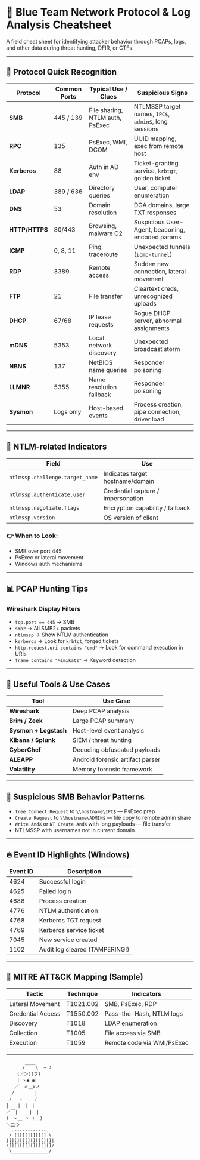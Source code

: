 # 🔐 Blue Team Network Protocol & Log Analysis Cheatsheet

A field cheat sheet for identifying attacker behavior through PCAPs, logs, and other data during threat hunting, DFIR, or CTFs.

---

## 🧠 Protocol Quick Recognition

| Protocol  | Common Ports | Typical Use / Clues | Suspicious Signs |
|-----------|--------------|---------------------|------------------|
| **SMB**   | 445 / 139     | File sharing, NTLM auth, PsExec | NTLMSSP target names, `IPC$`, `admin$`, long sessions |
| **RPC**   | 135           | PsExec, WMI, DCOM   | UUID mapping, exec from remote host |
| **Kerberos** | 88         | Auth in AD env      | Ticket-granting service, `krbtgt`, golden ticket |
| **LDAP**  | 389 / 636     | Directory queries    | User, computer enumeration |
| **DNS**   | 53            | Domain resolution    | DGA domains, large TXT responses |
| **HTTP/HTTPS** | 80/443   | Browsing, malware C2 | Suspicious User-Agent, beaconing, encoded params |
| **ICMP**  | 0, 8, 11      | Ping, traceroute     | Unexpected tunnels (`icmp-tunnel`) |
| **RDP**   | 3389          | Remote access        | Sudden new connection, lateral movement |
| **FTP**   | 21            | File transfer        | Cleartext creds, unrecognized uploads |
| **DHCP**  | 67/68         | IP lease requests    | Rogue DHCP server, abnormal assignments |
| **mDNS**  | 5353          | Local network discovery | Unexpected broadcast storm |
| **NBNS**  | 137           | NetBIOS name queries | Responder poisoning |
| **LLMNR** | 5355          | Name resolution fallback | Responder poisoning |
| **Sysmon**| Logs only     | Host-based events    | Process creation, pipe connection, driver load |

---

## 🔎 NTLM-related Indicators

| Field | Use |
|-------|-----|
| `ntlmssp.challenge.target_name` | Indicates target hostname/domain |
| `ntlmssp.authenticate.user`    | Credential capture / impersonation |
| `ntlmssp.negotiate.flags`      | Encryption capability / fallback |
| `ntlmssp.version`              | OS version of client |

### 👉 When to Look:
- SMB over port 445
- PsExec or lateral movement
- Windows auth mechanisms

---

## 📊 PCAP Hunting Tips

### Wireshark Display Filters

- `tcp.port == 445` → SMB
- `smb2` → All SMB2+ packets
- `ntlmssp` → Show NTLM authentication
- `kerberos` → Look for `krbtgt`, forged tickets
- `http.request.uri contains "cmd"` → Look for command execution in URIs
- `frame contains "Mimikatz"` → Keyword detection

---

## 🧰 Useful Tools & Use Cases

| Tool            | Use Case |
|-----------------|----------|
| **Wireshark**   | Deep PCAP analysis |
| **Brim / Zeek** | Large PCAP summary |
| **Sysmon + Logstash** | Host-level event analysis |
| **Kibana / Splunk**   | SIEM / threat hunting |
| **CyberChef**   | Decoding obfuscated payloads |
| **ALEAPP**      | Android forensic artifact parser |
| **Volatility**  | Memory forensic framework |

---

## 🧩 Suspicious SMB Behavior Patterns

- `Tree Connect Request` to `\\hostname\IPC$` — PsExec prep
- `Create Request` to `\\hostname\ADMIN$` — file copy to remote admin share
- `Write AndX` or `NT Create AndX` with long payloads — file transfer
- NTLMSSP with usernames not in current domain

---

## 🔥 Event ID Highlights (Windows)

| Event ID | Description |
|----------|-------------|
| 4624     | Successful login |
| 4625     | Failed login |
| 4688     | Process creation |
| 4776     | NTLM authentication |
| 4768     | Kerberos TGT request |
| 4769     | Kerberos service ticket |
| 7045     | New service created |
| 1102     | Audit log cleared (TAMPERING!) |

---

## 🧬 MITRE ATT&CK Mapping (Sample)

| Tactic      | Technique | Indicators |
|-------------|-----------|------------|
| Lateral Movement | T1021.002 | SMB, PsExec, RDP |
| Credential Access | T1550.002 | Pass-the-Hash, NTLM logs |
| Discovery         | T1018     | LDAP enumeration |
| Collection        | T1005     | File access via SMB |
| Execution         | T1059     | Remote code via WMI/PsExec |


---
```text
       ____
      /    \  ~ ♪
    (／＞)(フ)   
    | ヽ◉ ◉|   
   ／` ミ＿xノ 
  /　　　　 | 
 /　 ヽ　　 ﾉ   
│　　|　|　|
／￣|　　 |　|       
(￣ヽ＿_ヽ_)__)  
＼二つ             
  .------------.
 / [][][][][][] \
|[][][][][][][][]|
\[][][][][][][][]/
 \______________/
```